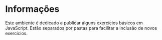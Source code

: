 # Informações

Este ambiente é dedicado a publicar alguns exercícios básicos em JavaScript. Estão separados por pastas para facilitar a inclusão de novos exercícios.
